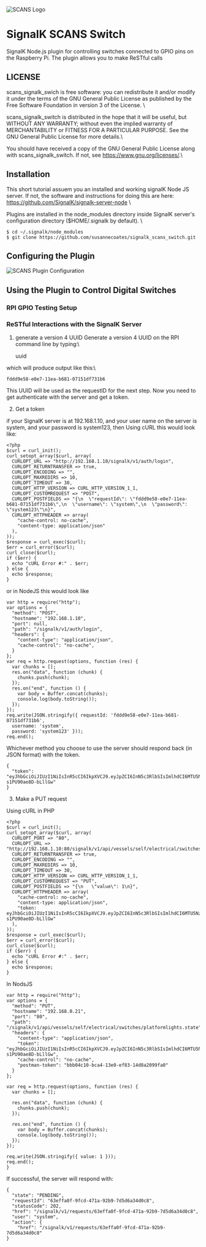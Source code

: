 ![SCANS Logo](https://susannecoates.net/sites/default/files/2020-08/scans_logo.jpg)
# SignalK SCANS Switch
SignalK Node.js plugin for controlling switches connected to GPIO pins on the Raspberry Pi. The plugin allows you to make ReSTful calls

## LICENSE
scans_signalk_swich is free software: you can redistribute it and/or modify it under the terms of the GNU General Public License as published by the Free Software Foundation in version 3 of the License. \

scans_signalk_switch is distributed in the hope that it will be useful, but WITHOUT ANY WARRANTY; without even the implied warranty of MERCHANTABILITY or FITNESS FOR A PARTICULAR PURPOSE. See the GNU General Public License for more details.\

You should have received a copy of the GNU General Public License along with scans_signalk_switch.  If not, see <https://www.gnu.org/licenses/>.\

## Installation
This short tutorial assuem you an installed and working signalK Node JS server. If not, the software and instructions for doing this are here: https://github.com/SignalK/signalk-server-node \

Plugins are installed in the node_modules directory inside SignalK server's configuration directory ($HOME/.signalk by default). \

    $ cd ~/.signalk/node_modules
    $ git clone https://github.com/susannecoates/signalk_scans_switch.git

## Configuring the Plugin

![SCANS Plugin Configuration](https://github.com/susannecoates/signalk-scans-switch/blob/master/docs/images/plugin_configuration_1.jpg)

## Using the Plugin to Control Digital Switches

### RPI GPIO Testing Setup

### ReSTful Interactions with the SignalK Server
1. generate a version 4 UUID
Generate a version 4 UUID on the RPI command line by typing:\

    uuid

which will produce output like this:\

    fddd9e58-e0e7-11ea-b681-07151df731b6

This UUID will be used as the requestID for the next step. Now you need to get authenticate with the server and get a token. 

2. Get a token

if your SignalK server is at 192.168.1.10, and your user name on the server is system, and your password is system123, then 
Using cURL this would look like:

    <?php
    $curl = curl_init();
    curl_setopt_array($curl, array(
      CURLOPT_URL => "http://192.168.1.10/signalk/v1/auth/login",
      CURLOPT_RETURNTRANSFER => true,
      CURLOPT_ENCODING => "",
      CURLOPT_MAXREDIRS => 10,
      CURLOPT_TIMEOUT => 30,
      CURLOPT_HTTP_VERSION => CURL_HTTP_VERSION_1_1,
      CURLOPT_CUSTOMREQUEST => "POST",
      CURLOPT_POSTFIELDS => "{\n  \"requestId\": \"fddd9e58-e0e7-11ea-b681-07151df731b6\",\n  \"username\": \"system\",\n  \"password\": \"system123\"\n}",
      CURLOPT_HTTPHEADER => array(
        "cache-control: no-cache",
        "content-type: application/json"
      ),
    ));
    $response = curl_exec($curl);
    $err = curl_error($curl);
    curl_close($curl);
    if ($err) {
      echo "cURL Error #:" . $err;
    } else {
      echo $response;
    }

or in NodeJS this would look like

    var http = require("http");
    var options = {
      "method": "POST",
      "hostname": "192.168.1.10",
      "port": null,
      "path": "/signalk/v1/auth/login",
      "headers": {
        "content-type": "application/json",
        "cache-control": "no-cache",
      }
    };
    var req = http.request(options, function (res) {
      var chunks = [];
      res.on("data", function (chunk) {
        chunks.push(chunk);
      });
      res.on("end", function () {
        var body = Buffer.concat(chunks);
        console.log(body.toString());
      });
    });
    req.write(JSON.stringify({ requestId: 'fddd9e58-e0e7-11ea-b681-07151df731b6',
      username: 'system',
      password: 'system123' }));
    req.end();

Whichever method you choose to use the server should respond back (in JSON format) with the token.

    {
      "token": "eyJhbGciOiJIUzI1NiIsInR5cCI6IkpXVCJ9.eyJpZCI6InN5c3RlbSIsImlhdCI6MTU5NzcxMDY0MCwiZXhwIjoxNTk3Nzk3MDQwfQ.hHYmpHmIyONFVUClhnXAPGP81-s1PU90ae8D-bLllGw"
    }
    
3. Make a PUT request

Using cURL in PHP

    <?php
    $curl = curl_init();
    curl_setopt_array($curl, array(
      CURLOPT_PORT => "80",
      CURLOPT_URL => "http://192.168.1.10:80/signalk/v1/api/vessels/self/electrical/switches/platformlights.state",
      CURLOPT_RETURNTRANSFER => true,
      CURLOPT_ENCODING => "",
      CURLOPT_MAXREDIRS => 10,
      CURLOPT_TIMEOUT => 30,
      CURLOPT_HTTP_VERSION => CURL_HTTP_VERSION_1_1,
      CURLOPT_CUSTOMREQUEST => "PUT",
      CURLOPT_POSTFIELDS => "{\n   \"value\": 1\n}",
      CURLOPT_HTTPHEADER => array(
        "cache-control: no-cache",
        "content-type: application/json",
        "token: eyJhbGciOiJIUzI1NiIsInR5cCI6IkpXVCJ9.eyJpZCI6InN5c3RlbSIsImlhdCI6MTU5NzcxMDY0MCwiZXhwIjoxNTk3Nzk3MDQwfQ.hHYmpHmIyONFVUClhnXAPGP81-s1PU90ae8D-bLllGw"
      ),
    ));
    $response = curl_exec($curl);
    $err = curl_error($curl);
    curl_close($curl);
    if ($err) {
      echo "cURL Error #:" . $err;
    } else {
      echo $response;
    }

In NodsJS

    var http = require("http");
    var options = {
      "method": "PUT",
      "hostname": "192.168.0.21",
      "port": "80",
      "path": "/signalk/v1/api/vessels/self/electrical/switches/platformlights.state",
      "headers": {
        "content-type": "application/json",
        "token": "eyJhbGciOiJIUzI1NiIsInR5cCI6IkpXVCJ9.eyJpZCI6InN5c3RlbSIsImlhdCI6MTU5NzcxMDY0MCwiZXhwIjoxNTk3Nzk3MDQwfQ.hHYmpHmIyONFVUClhnXAPGP81-s1PU90ae8D-bLllGw",
        "cache-control": "no-cache",
        "postman-token": "bbb04c10-bca4-13e0-ef83-14d8a2099fa0"
      }
    };

    var req = http.request(options, function (res) {
      var chunks = [];

      res.on("data", function (chunk) {
        chunks.push(chunk);
      });

      res.on("end", function () {
        var body = Buffer.concat(chunks);
        console.log(body.toString());
      });
    });

    req.write(JSON.stringify({ value: 1 }));
    req.end();
    }
    
If successful, the server will respond with:

    {
      "state": "PENDING",
      "requestId": "63effa0f-9fcd-471a-92b9-7d5d6a34d0c8",
      "statusCode": 202,
      "href": "/signalk/v1/requests/63effa0f-9fcd-471a-92b9-7d5d6a34d0c8",
      "user": "system",
      "action": {
        "href": "/signalk/v1/requests/63effa0f-9fcd-471a-92b9-7d5d6a34d0c8"
    }

